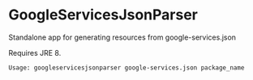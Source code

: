# GoogleServicesJsonParser
Standalone app for generating resources from google-services.json

Requires JRE 8.

```
Usage: googleservicesjsonparser google-services.json package_name
```
